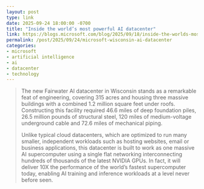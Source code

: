 ```yaml
---
layout: post
type: link
date: 2025-09-24 18:00:00 -0700
title: "Inside the world’s most powerful AI datacenter"
link: https://blogs.microsoft.com/blog/2025/09/18/inside-the-worlds-most-powerful-ai-datacenter/
permalink: /post/2025/09/24/microsoft-wisconsin-ai-datacenter
categories: 
- microsoft
- artificial intelligence
- ai
- datacenter
- technology
---
```

<blockquote><p>The new Fairwater AI datacenter in Wisconsin stands as a remarkable feat of engineering, covering 315 acres and housing three massive buildings with a combined 1.2 million square feet under roofs. Constructing this facility required 46.6 miles of deep foundation piles, 26.5 million pounds of structural steel, 120 miles of medium-voltage underground cable and 72.6 miles of mechanical piping.</p>
<p>Unlike typical cloud datacenters, which are optimized to run many smaller, independent workloads such as hosting websites, email or business applications, this datacenter is built to work as one massive AI supercomputer using a single flat networking interconnecting hundreds of thousands of the latest NVIDIA GPUs. In fact, it will deliver 10X the performance of the world’s fastest supercomputer today, enabling AI training and inference workloads at a level never before seen.</p></blockquote>